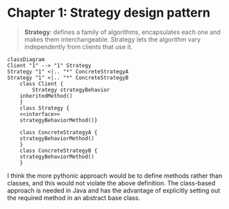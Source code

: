 # Chapter 1: Strategy design pattern

> **Strategy**: defines a family of algorithms, encapsulates each one and makes them interchangeable. Strategy lets the algorithm vary independently from clients that use it.

```mermaid
classDiagram
Client "1" --> "1" Strategy
Strategy "1" <|.. "*" ConcreteStrategyA
Strategy "1" <|.. "*" ConcreteStrategyB
    class Client {
        Strategy strategyBehavior
    inheritedMethod()
    }
    class Strategy {
    <<interface>> 
    strategyBehaviorMethod()}

    class ConcreteStrategyA {
    strategyBehaviorMethod() 
    }
    class ConcreteStrategyB {
    strategyBehaviorMethod() 
    }
```

I think the more pythonic approach would be to define methods rather than classes, and this would not violate the above definition.  The class-based approach is needed in Java and has the advantage of explicitly setting out the required method in an abstract base class.
